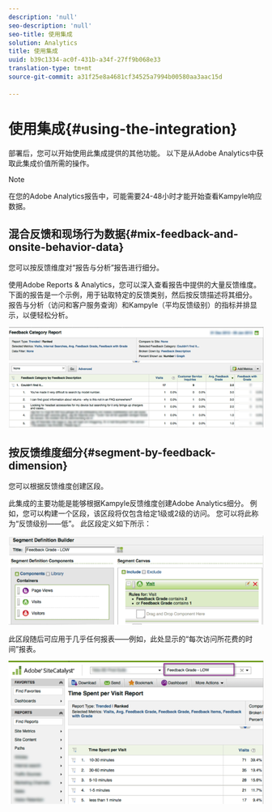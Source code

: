 ```yaml
---
description: 'null'
seo-description: 'null'
seo-title: 使用集成
solution: Analytics
title: 使用集成
uuid: b39c1334-ac0f-431b-a34f-27ff9b068e33
translation-type: tm+mt
source-git-commit: a31f25e8a4681cf34525a7994b00580aa3aac15d

---
```



# 使用集成{#using-the-integration}

部署后，您可以开始使用此集成提供的其他功能。 以下是从Adobe Analytics中获取此集成价值所需的操作。

>[!NOTE]
>
>在您的Adobe Analytics报告中，可能需要24-48小时才能开始查看Kampyle响应数据。

## 混合反馈和现场行为数据{#mix-feedback-and-onsite-behavior-data}

您可以按反馈维度对“报告与分析”报告进行细分。

使用Adobe Reports &amp; Analytics，您可以深入查看报告中提供的大量反馈维度。 下面的报告是一个示例，用于钻取特定的反馈类别，然后按反馈描述将其细分。 报告与分析（访问和客户服务查询）和Kampyle（平均反馈级别）的指标并排显示，以便轻松分析。

![](assets/feedback_category_report.png)

## 按反馈维度细分{#segment-by-feedback-dimension}

您可以根据反馈维度创建区段。

此集成的主要功能是能够根据Kampyle反馈维度创建Adobe Analytics细分。 例如，您可以构建一个区段，该区段将仅包含给定1级或2级的访问。 您可以将此称为“反馈级别——低”。 此区段定义如下所示：

![](assets/segment_feedback.png)

此区段随后可应用于几乎任何报表——例如，此处显示的“每次访问所花费的时间”报表。

![](assets/time_spent_per_visit.png)